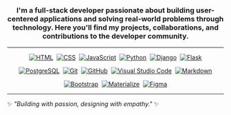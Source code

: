 <!-- About Section -->
<h3 align="center">
  I'm a full-stack developer passionate about building user-centered applications and solving real-world problems through technology. Here you'll find my projects, collaborations, and contributions to the developer community.
</h3>

---


<!-- Technologies Section -->
<p align="center">
  <!-- HTML, CSS, JavaScript, Python, Django, Flask -->
  <a href="/" title="HTML5"><img src="https://img.shields.io/badge/HTML5-747372?style=for-the-badge&logo=HTML5&logoColor=FCFCFC" alt="HTML"></a>&nbsp;
  <a href="/" title="CSS3"><img src="https://img.shields.io/badge/CSS3-747372?style=for-the-badge&logo=CSS3&logoColor=FCFCFC" alt="CSS"></a>&nbsp;
  <a href="/" title="JavaScript"><img src="https://img.shields.io/badge/JavaScript-747372?style=for-the-badge&logo=JavaScript&logoColor=FCFCFC" alt="JavaScript"></a>&nbsp;
  <a href="/" title="Python"><img src="https://img.shields.io/badge/Python-747372?style=for-the-badge&logo=Python&logoColor=FCFCFC" alt="Python"></a>&nbsp;
  <a href="/" title="Django"><img src="https://img.shields.io/badge/Django-747372?style=for-the-badge&logo=Django&logoColor=FCFCFC" alt="Django"></a>&nbsp;
  <a href="/" title="Flask"><img src="https://img.shields.io/badge/Flask-747372?style=for-the-badge&logo=Flask&logoColor=FCFCFC" alt="Flask"></a>
</p>

<p align="center">
  <!-- PostgreSQL, Git, GitHub, VS Code, Markdown -->
  <a href="/" title="PostgreSQL"><img src="https://img.shields.io/badge/PostgreSQL-747372?style=for-the-badge&logo=PostgreSQL&logoColor=FCFCFC" alt="PostgreSQL"></a>&nbsp;
  <a href="/" title="Git"><img src="https://img.shields.io/badge/Git-747372?style=for-the-badge&logo=Git&logoColor=FCFCFC" alt="Git"></a>&nbsp;
  <a href="/" title="GitHub"><img src="https://img.shields.io/badge/GitHub-747372?style=for-the-badge&logo=GitHub&logoColor=FCFCFC" alt="GitHub"></a>&nbsp;
  <a href="/" title="VS Code"><img src="https://img.shields.io/badge/Visual_Studio_Code-747372?style=for-the-badge&logo=Visual%20Studio%20Code&logoColor=FCFCFC" alt="Visual Studio Code"></a>&nbsp;
  <a href="/" title="Markdown"><img src="https://img.shields.io/badge/Markdown-747372?style=for-the-badge&logo=Markdown&logoColor=FCFCFC" alt="Markdown"></a>
</p>

<p align="center">
  <!-- Bootstrap, Materialize -->
  <a href="/" title="Bootstrap"><img src="https://img.shields.io/badge/Bootstrap-747372?style=for-the-badge&logo=Bootstrap&logoColor=FCFCFC" alt="Bootstrap"></a>&nbsp;
  <a href="/" title="Materialize"><img src="https://img.shields.io/badge/Materialize-747372?style=for-the-badge&logoColor=FCFCFC" alt="Materialize"></a>&nbsp;
  <a href="/" title="Figma"><img src="https://img.shields.io/badge/Figma-747372?style=for-the-badge&logo=figma&logoColor=FCFCFC" alt="Figma"></a>
  
</p>

---

✨ *"Building with passion, designing with empathy."* ✨

